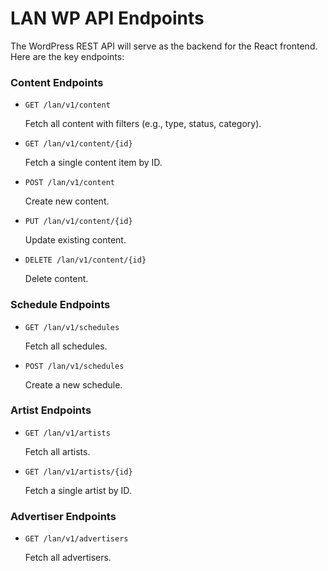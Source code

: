 # LAN WP API Endpoints

The WordPress REST API will serve as the backend for the React frontend. Here are the key endpoints:

### **Content Endpoints**

- `GET /lan/v1/content`
    
    Fetch all content with filters (e.g., type, status, category).
    
- `GET /lan/v1/content/{id}`
    
    Fetch a single content item by ID.
    
- `POST /lan/v1/content`
    
    Create new content.
    
- `PUT /lan/v1/content/{id}`
    
    Update existing content.
    
- `DELETE /lan/v1/content/{id}`
    
    Delete content.
    

### **Schedule Endpoints**

- `GET /lan/v1/schedules`
    
    Fetch all schedules.
    
- `POST /lan/v1/schedules`
    
    Create a new schedule.
    

### **Artist Endpoints**

- `GET /lan/v1/artists`
    
    Fetch all artists.
    
- `GET /lan/v1/artists/{id}`
    
    Fetch a single artist by ID.
    

### **Advertiser Endpoints**

- `GET /lan/v1/advertisers`
    
    Fetch all advertisers.